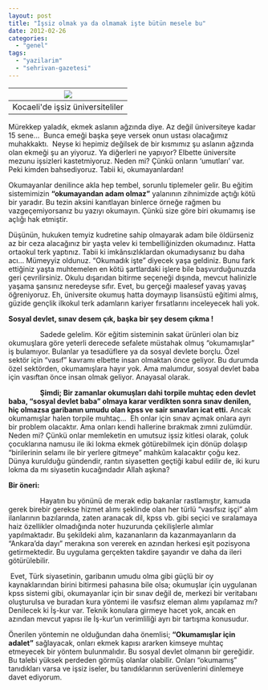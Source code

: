 ```yaml
---
layout: post
title: "İşsiz olmak ya da olmamak işte bütün mesele bu"
date: 2012-02-26
categories: 
  - "genel"
tags: 
  - "yazilarim"
  - "sehrivan-gazetesi"
---
```


| [![](/images/LiveImages%5CFoto%20Haber%5C693%5CKocaeli'de%20i%C5%9Fsiz%20%C3%BCniversiteliler%5C01.jpg)](http://imggaleri.hurriyet.com.tr/LiveImages%5CFoto%20Haber%5C693%5CKocaeli'de%20i%C5%9Fsiz%20%C3%BCniversiteliler%5C01.jpg) |
| --- |
| Kocaeli'de işsiz üniversiteliler |

Mürekkep yaladık, ekmek aslanın ağzında diye. Az değil üniversiteye kadar 15 sene…  Bunca emeği başka şeye versek onun ustası olacağımız muhakkaktı.  Neyse ki hepimiz değilsek de bir kısmımız şu aslanın ağzında olan ekmeği şu an yiyoruz. Ya diğerleri ne yapıyor? Elbette üniversite mezunu işsizleri kastetmiyoruz. Neden mi? Çünkü onların ‘umutları’ var.  Peki kimden bahsediyoruz. Tabii ki, okumayanlardan!

Okumayanlar denilince akla hep tembel, sorunlu tiplemeler gelir. Bu eğitim sistemimizin **“okumayandan adam olmaz”** yalanının zihnimizde açtığı kötü bir yaradır. Bu tezin aksini kanıtlayan binlerce örneğe rağmen bu vazgeçemiyorsanız bu yazıyı okumayın. Çünkü size göre biri okumamış ise açlığı hak etmiştir.

Düşünün, hukuken temyiz kudretine sahip olmayarak adam bile öldürseniz az bir ceza alacağınız bir yaşta velev ki tembelliğinizden okumadınız. Hatta ortaokul terk yaptınız. Tabii ki imkânsızlıklardan okumadıysanız bu daha acı… Mümeyyiz oldunuz. “Okumadık işte” diyecek yaşa geldiniz. Bunu fark ettiğiniz yaşta muhtemelen en kötü şartlardaki işlere bile başvurduğunuzda geri çevrilirsiniz. Okulu dışarıdan bitirme seçeneği dışında, mevcut halinizle yaşama şansınız neredeyse sıfır. Evet, bu gerçeği maalesef yavaş yavaş öğreniyoruz. Eh, üniversite okumuş hatta doymayıp lisansüstü eğitimi almış, güzide gençlik ilkokul terk adamların kariyer fırsatlarını inceleyecek hali yok.

**Sosyal devlet, sınav desem çık, başka bir şey desem çıkma !**

                Sadede gelelim. Kör eğitim sisteminin sakat ürünleri olan biz okumuşlara göre yeterli derecede sefalete müstahak olmuş “okumamışlar” iş bulamıyor. Bulanlar ya tesadüflere ya da sosyal devlete borçlu. Özel sektör için “vasıf” kavramı elbette insan olmaktan önce geliyor. Bu durumda özel sektörden, okumamışlara hayır yok. Ama malumdur, sosyal devlet baba için vasıftan önce insan olmak geliyor. Anayasal olarak.

                **Şimdi; Bir zamanlar okumuşları dahi torpile muhtaç eden devlet baba, “sosyal devlet baba” olmaya karar verdikten sonra sınav denilen, hiç olmazsa garibanın umudu olan kpss ve sair sınavları icat etti.** Ancak okumamışlar halen torpile muhtaç…  Eh onlar için sınav açmak onlara ayrı bir problem olacaktır. Ama onları kendi hallerine bırakmak zımni zulümdür. Neden mi? Çünkü onlar memleketin en umutsuz işsiz kitlesi olarak, çoluk çocuklarına namusu ile iki lokma ekmek götürebilmek için dönüp dolaşıp “birilerinin selamı ile bir yerlere gitmeye” mahkûm kalacaktır çoğu kez. Dünya kurulduğu gündendir, rantın siyasetten geçtiği kabul edilir de, iki kuru lokma da mı siyasetin kucağındadır Allah aşkına?

**Bir öneri:**

                Hayatın bu yönünü de merak edip bakanlar rastlamıştır, kamuda gerek birebir gerekse hizmet alımı şeklinde olan her türlü “vasıfsız işçi” alım ilanlarının bazılarında, zaten aranacak dil, kpss vb. gibi seçici ve sıralamaya haiz özellikler olmadığında noter huzurunda çekilişlerle alımlar yapılmaktadır. Bu şekildeki alım, kazananların da kazanmayanların da “Ankara’da dayı” merakına son vererek en azından herkesi eşit pozisyona getirmektedir. Bu uygulama gerçekten takdire şayandır ve daha da ileri götürülebilir.

 Evet, Türk siyasetinin, garibanın umudu olma gibi güçlü bir oy kaynaklarından birini bitirmesi pahasına bile olsa; okumuşlar için uygulanan kpss sistemi gibi, okumayanlar için bir sınav değil de, merkezi bir veritabanı oluşturulsa ve buradan kura yöntemi ile vasıfsız eleman alımı yapılamaz mı? Denilecek ki İş-kur var. Teknik konulara girmeye hacet yok, ancak en azından mevcut yapısı ile İş-kur’un verimliliği ayrı bir tartışma konusudur.

Önerilen yöntemin ne olduğundan daha önemlisi; **“Okumamışlar için adalet”** sağlayacak, onları ekmek kapısı ararken kimseye muhtaç etmeyecek bir yöntem bulunmalıdır. Bu sosyal devlet olmanın bir gereğidir. Bu talebi yüksek perdeden görmüş olanlar olabilir. Onları “okumamış” tanıdıkları varsa ve işsiz iseler, bu tanıdıklarının serüvenlerini dinlemeye davet ediyorum.
